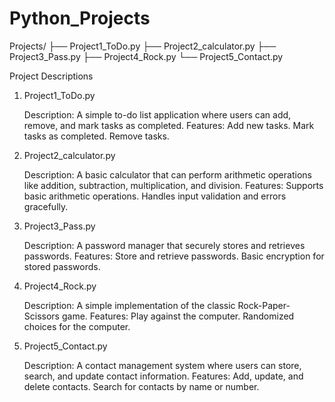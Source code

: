 # Python_Projects

Projects/
├── Project1_ToDo.py
├── Project2_calculator.py
├── Project3_Pass.py
├── Project4_Rock.py
└── Project5_Contact.py
																																										

Project Descriptions
1. Project1_ToDo.py

    Description: A simple to-do list application where users can add, remove, and mark tasks as completed.
    Features:
        Add new tasks.
        Mark tasks as completed.
        Remove tasks.

2. Project2_calculator.py

    Description: A basic calculator that can perform arithmetic operations like addition, subtraction, multiplication, and division.
    Features:
        Supports basic arithmetic operations.
        Handles input validation and errors gracefully.

3. Project3_Pass.py

    Description: A password manager that securely stores and retrieves passwords.
    Features:
        Store and retrieve passwords.
        Basic encryption for stored passwords.

4. Project4_Rock.py

    Description: A simple implementation of the classic Rock-Paper-Scissors game.
    Features:
        Play against the computer.
        Randomized choices for the computer.

5. Project5_Contact.py

    Description: A contact management system where users can store, search, and update contact information.
    Features:
        Add, update, and delete contacts.
        Search for contacts by name or number.
